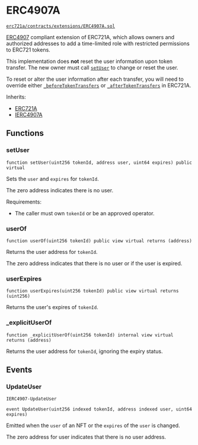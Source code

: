 # ERC4907A

[`erc721a/contracts/extensions/ERC4907A.sol`](https://github.com/chiru-labs/ERC721A/blob/main/contracts/extensions/ERC4907A.sol)

[ERC4907](https://eips.ethereum.org/EIPS/eip-4907) compliant extension of ERC721A, which allows owners and authorized addresses to add a time-limited role with restricted permissions to ERC721 tokens.

This implementation does **not** reset the user information upon token transfer. 
The new owner must call [`setUser`](#setUser) to change or reset the user.

To reset or alter the user information after each transfer, you will need to override either 
[`_beforeTokenTransfers`](erc721a.md#_beforeTokenTransfers) or 
[`_afterTokenTransfers`](erc721a.md#_afterTokenTransfers) in ERC721A.

Inherits:

- [ERC721A](erc721a.md)
- [IERC4907A](interfaces.md#ierc4907a) 


## Functions

### setUser

```solidity
function setUser(uint256 tokenId, address user, uint64 expires) public virtual
```

Sets the `user` and `expires` for `tokenId`.

The zero address indicates there is no user.

Requirements:

- The caller must own `tokenId` or be an approved operator.


### userOf 

```solidity
function userOf(uint256 tokenId) public view virtual returns (address)
```

Returns the user address for `tokenId`.

The zero address indicates that there is no user or if the user is expired.

### userExpires

```solidity
function userExpires(uint256 tokenId) public view virtual returns (uint256)
```

Returns the user's expires of `tokenId`.

### \_explicitUserOf

```solidity
function _explicitUserOf(uint256 tokenId) internal view virtual returns (address)
```

Returns the user address for `tokenId`, ignoring the expiry status.


## Events

### UpdateUser

`IERC4907-UpdateUser`

```solidity
event UpdateUser(uint256 indexed tokenId, address indexed user, uint64 expires)
```

Emitted when the `user` of an NFT or the `expires` of the `user` is changed.

The zero address for user indicates that there is no user address.

